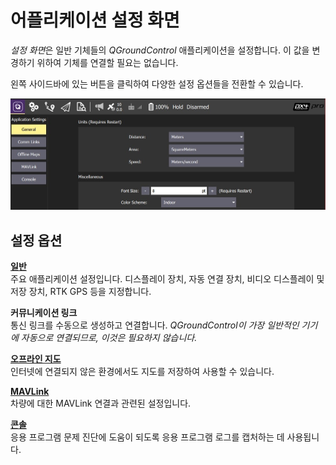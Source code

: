 # 어플리케이션 설정 화면

*설정 화면*은 일반 기체들의 _QGroundControl_ 애플리케이션을 설정합니다. 이 값을 변경하기 위하여 기체를 연결할 필요는 없습니다.

왼쪽 사이드바에 있는 버튼을 클릭하여 다양한 설정 옵션들을 전환할 수 있습니다.

![](../../../assets/settings/settings_view.jpg)

## 설정 옵션

**[일반](General.md)** <br />주요 애플리케이션 설정입니다. 디스플레이 장치, 자동 연결 장치, 비디오 디스플레이 및 저장 장치, RTK GPS 등을 지정합니다.

**커뮤니케이션 링크** <br />통신 링크를 수동으로 생성하고 연결합니다. _QGroundControl이 가장 일반적인 기기에 자동으로 연결되므로, 이것은 필요하지 않습니다._

**[오프라인 지도](OfflineMaps.md)** <br />인터넷에 연결되지 않은 환경에서도 지도를 저장하여 사용할 수 있습니다.

**[MAVLink](MAVLink.md)** <br />차량에 대한 MAVLink 연결과 관련된 설정입니다.

**[콘솔](console_logging.md)** <br />응용 프로그램 문제 진단에 도움이 되도록 응용 프로그램 로그를 캡처하는 데 사용됩니다.
